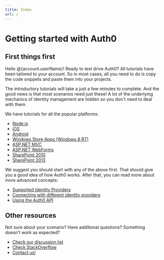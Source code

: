 ```yaml
---
title: Index
url: /
---
```

# Getting started with Auth0

## First things first

Hello @{account.userName}! Ready to test drive Auth0? All tutorials have been tailored to your account. So in most cases, all you need to do is copy the code snippets and paste them into your projects.

The introductory tutorials will take a just a few minutes to complete. And the good news is that most scenarios need just these! A lot of the underlying mechanics of identity management are hidden so you don't need to deal with them.

We have tutorials for all the popular platforms:

- [Node.js](a0-nodejs-tutorial)
- [iOS](a0-ios-tutorial)
- [Android](a0-android-tutorial)
- [Windows Store Apps (Windows 8 RT)](a0-win8-tutorial)
- [ASP.NET MVC](a0-mvc-tutorial)
- [ASP.NET WebForms](a0-webforms-tutorial)
- [SharePoint 2010](a0-sp2010-tutorial)
- [SharePoint 2013](a0-sp2013-tutorial)

We suggest you should start with any of the above first. That should give you a good idea of how Auth0 works. After that, you can read more about more advanced concepts:

- [Supported Identity Providers](a0-identityproviders)
- [Connecting with different identity providers](a0-connecting-with-idp)
- [Using the Auth0 API](a0-api-reference)

## Other resources

Not sure about your scenario? Have additional questions? Something doesn't work as expected?

- [Check our discussion list](http://auth0/forums)
- [Check StackOverflow](http://www.stackopverflow.com)
- [Contact us!](mailto://support@auth0.com)
